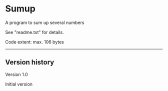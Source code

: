 # Sumup
A program to sum up several numbers

See "readme.txt" for details.

Code extent: max. 106 bytes

------------------

Version history
---------------

Version 1.0

Initial version

